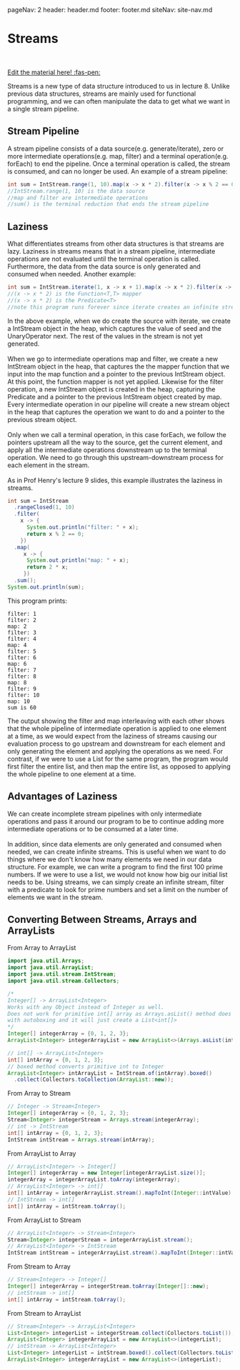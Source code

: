 <frontmatter>
  pageNav: 2
  header: header.md
  footer: footer.md
  siteNav: site-nav.md
</frontmatter>

<br> 

# Streams
<br> 

<!-- DO NOT DELETE THIS LINK AND PLEASE WRITE BELOW THIS LINK-->
[Edit the material here! :fas-pen:](https://github.com/nus-cs2030/1920-s2/edit/master/contents/textbook/lecture08/Streams/pipelineAndLaziness.md)
<!-- DO NOT DELETE THIS LINK AND PLEASE WRITE BELOW THIS LINK-->

Streams is a new type of data structure introduced to us in lecture 8. Unlike previous data structures, streams are mainly used for
functional programming, and we can often manipulate the data to get what we want in a single stream pipeline.

## Stream Pipeline
A stream pipeline consists of a data source(e.g. generate/iterate), zero or more intermediate operations(e.g. map, filter) and a 
terminal operation(e.g. forEach) to end the pipeline. Once a terminal operation is called, the stream is consumed, and can no longer be
used. An example of a stream pipeline:

```java
int sum = IntStream.range(1, 10).map(x -> x * 2).filter(x -> x % 2 == 0).sum();
//IntStream.range(1, 10) is the data source
//map and filter are intermediate operations
//sum() is the terminal reduction that ends the stream pipeline
```
## Laziness
What differentiates streams from other data structures is that streams are lazy. Laziness in streams means that in a stream pipeline,
intermediate operations are not evaluated until the terminal operation is called. Furthermore, the data from the data source is only
generated and consumed when needed. Another example:
```java
int sum = IntStream.iterate(1, x -> x + 1).map(x -> x * 2).filter(x -> x % 2 == 0).forEach(System.out::println);
//(x -> x * 2) is the Function<T,T> mapper
//(x -> x * 2) is the Predicate<T>
//note this program runs forever since iterate creates an infinite stream
```
In the above example, when we do create the source with iterate, we create a IntStream object in the heap, which captures the value of 
seed and the UnaryOperator next. The rest of the values in the stream is not yet generated. 
<br>
<br>
When we go to intermediate operations map and filter, we create a new IntStream object in the heap, that captures the the mapper 
function that we input into the map function and a pointer to the previous IntStream object. At this point, the function mapper is not
yet applied. Likewise for the filter operation, a new IntStream object is created in the heap, capturing the Predicate<T> and a pointer
to the previous IntStream object created by map. Every intermediate operation in our pipeline will create a new stream object in the heap that captures the operation we want to do and a pointer to the previous stream object.
<br>
<br>
Only when we call a terminal operation, in this case forEach, we follow the pointers upstream all the way to the source, get the current element, and apply all the intermediate operations downstream up to the terminal operation. We need to go through this upstream-downstream process for each element in the stream.
<br>
<br>
As in Prof Henry's lecture 9 slides, this example illustrates the laziness in streams.
```java
int sum = IntStream
  .rangeClosed(1, 10)
  .filter(
    x -> {
      System.out.println("filter: " + x);
      return x % 2 == 0;
    })
  .map(
     x -> {
      System.out.println("map: " + x);
      return 2 * x;
     })
  .sum();
System.out.println(sum);
```
This program prints:
```
filter: 1
filter: 2
map: 2
filter: 3
filter: 4
map: 4
filter: 5
filter: 6
map: 6
filter: 7
filter: 8
map: 8
filter: 9
filter: 10
map: 10
sum is 60
```
The output showing the filter and map interleaving with each other shows that the whole pipeline of intermediate operation is applied 
to one element at a time, as we would expect from the laziness of streams causing our evaluation process to go upstream and downstream
for each element and only generating the element and applying the operations as we need. For contrast, if we were to use a List for the
same program, the program would first filter the entire list, and then map the entire list, as opposed to applying the whole pipeline to
one element at a time.

## Advantages of Laziness
We can create incomplete stream pipelines with only intermediate operations and pass it around our program to be to continue adding more
intermediate operations or to be consumed at a later time.
<br>
<br>
In addition, since data elements are only generated and consumed when needed, we can create infinite streams. This is useful when we
want to do things where we don't know how many elements we need in our data structure. For example, we can write a program to find the 
first 100 prime numbers. If we were to use a list, we would not know how big our initial list needs to be. Using streams, we can simply
create an infinite stream, filter with a predicate to look for prime numbers and set a limit on the number of elements we want in the
stream.

## Converting Between Streams, Arrays and ArrayLists

From Array to ArrayList

```java
import java.util.Arrays;
import java.util.ArrayList;
import java.util.stream.IntStream;
import java.util.stream.Collectors;

/*
Integer[] -> ArrayList<Integer>
Works with any Object instead of Integer as well.
Does not work for primitive int[] array as Arrays.asList() method does not deal
with autoboxing and it will just create a List<int[]>
*/
Integer[] integerArray = {0, 1, 2, 3};
ArrayList<Integer> integerArrayList = new ArrayList<>(Arrays.asList(integerArray));

// int[] -> ArrayList<Integer>
int[] intArray = {0, 1, 2, 3};
// boxed method converts primitive int to Integer
ArrayList<Integer> intArrayList = IntStream.of(intArray).boxed() 
  .collect(Collectors.toCollection(ArrayList::new));
```

From Array to Stream

```java
// Integer -> Stream<Integer>
Integer[] integerArray = {0, 1, 2, 3};
Stream<Integer> integerStream = Arrays.stream(integerArray);
// int -> IntStream
int[] intArray = {0, 1, 2, 3};
IntStream intStream = Arrays.stream(intArray);
```

From ArrayList to Array

```java
// ArrayList<Integer> -> Integer[]
Integer[] integerArray = new Integer[integerArrayList.size()];
integerArray = integerArrayList.toArray(integerArray);
// ArrayList<Integer> -> int[]
int[] intArray = integerArrayList.stream().mapToInt(Integer::intValue).toArray();
// IntStream -> int[]
int[] intArray = intStream.toArray();
```

From ArrayList to Stream

```java
// ArrayList<Integer> -> Stream<Integer>
Stream<Integer> integerStream = integerArrayList.stream();
// ArrayList<Integer> -> IntStream
IntStream intStream = integerArrayList.stream().mapToInt(Integer::intValue);
```

From Stream to Array

```java
// Stream<Integer> -> Integer[]
Integer[] integerArray = integerStream.toArray(Integer[]::new);
// intStream -> int[]
int[] intArray = intStream.toArray();
```

From Stream to ArrayList

```java
// Stream<Integer> -> ArrayList<Integer>
List<Integer> integerList = integerStream.collect(Collectors.toList());
ArrayList<Integer> integerArrayList = new ArrayList<>(integerList);
// intStream -> ArrayList<Integer>
List<Integer> integerList = intStream.boxed().collect(Collectors.toList());
ArrayList<Integer> integerArrayList = new ArrayList<>(integerList);
```